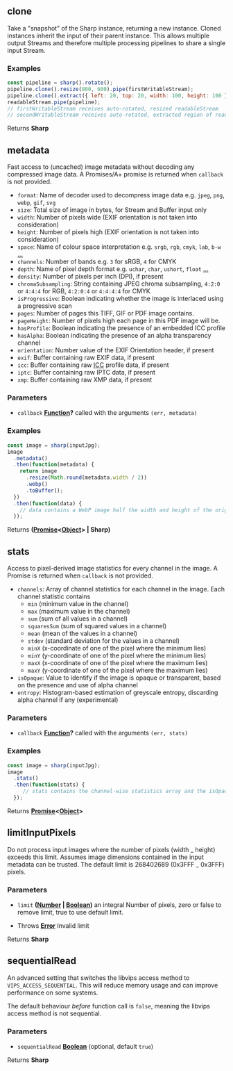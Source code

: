 <!-- Generated by documentation.js. Update this documentation by updating the source code. -->

## clone

Take a "snapshot" of the Sharp instance, returning a new instance.
Cloned instances inherit the input of their parent instance.
This allows multiple output Streams and therefore multiple processing pipelines to share a single input Stream.

### Examples

```javascript
const pipeline = sharp().rotate();
pipeline.clone().resize(800, 600).pipe(firstWritableStream);
pipeline.clone().extract({ left: 20, top: 20, width: 100, height: 100 }).pipe(secondWritableStream);
readableStream.pipe(pipeline);
// firstWritableStream receives auto-rotated, resized readableStream
// secondWritableStream receives auto-rotated, extracted region of readableStream
```

Returns **Sharp** 

## metadata

Fast access to (uncached) image metadata without decoding any compressed image data.
A Promises/A+ promise is returned when `callback` is not provided.

-   `format`: Name of decoder used to decompress image data e.g. `jpeg`, `png`, `webp`, `gif`, `svg`
-   `size`: Total size of image in bytes, for Stream and Buffer input only
-   `width`: Number of pixels wide (EXIF orientation is not taken into consideration)
-   `height`: Number of pixels high (EXIF orientation is not taken into consideration)
-   `space`: Name of colour space interpretation e.g. `srgb`, `rgb`, `cmyk`, `lab`, `b-w` [...][1]
-   `channels`: Number of bands e.g. `3` for sRGB, `4` for CMYK
-   `depth`: Name of pixel depth format e.g. `uchar`, `char`, `ushort`, `float` [...][2]
-   `density`: Number of pixels per inch (DPI), if present
-   `chromaSubsampling`: String containing JPEG chroma subsampling, `4:2:0` or `4:4:4` for RGB, `4:2:0:4` or `4:4:4:4` for CMYK
-   `isProgressive`: Boolean indicating whether the image is interlaced using a progressive scan
-   `pages`: Number of pages this TIFF, GIF or PDF image contains.
-   `pageHeight`: Number of pixels high each page in this PDF image will be.
-   `hasProfile`: Boolean indicating the presence of an embedded ICC profile
-   `hasAlpha`: Boolean indicating the presence of an alpha transparency channel
-   `orientation`: Number value of the EXIF Orientation header, if present
-   `exif`: Buffer containing raw EXIF data, if present
-   `icc`: Buffer containing raw [ICC][3] profile data, if present
-   `iptc`: Buffer containing raw IPTC data, if present
-   `xmp`: Buffer containing raw XMP data, if present

### Parameters

-   `callback` **[Function][4]?** called with the arguments `(err, metadata)`

### Examples

```javascript
const image = sharp(inputJpg);
image
  .metadata()
  .then(function(metadata) {
    return image
      .resize(Math.round(metadata.width / 2))
      .webp()
      .toBuffer();
  })
  .then(function(data) {
    // data contains a WebP image half the width and height of the original JPEG
  });
```

Returns **([Promise][5]&lt;[Object][6]> | Sharp)** 

## stats

Access to pixel-derived image statistics for every channel in the image.
A Promise is returned when `callback` is not provided.

-   `channels`: Array of channel statistics for each channel in the image. Each channel statistic contains
    -   `min` (minimum value in the channel)
    -   `max` (maximum value in the channel)
    -   `sum` (sum of all values in a channel)
    -   `squaresSum` (sum of squared values in a channel)
    -   `mean` (mean of the values in a channel)
    -   `stdev` (standard deviation for the values in a channel)
    -   `minX` (x-coordinate of one of the pixel where the minimum lies)
    -   `minY` (y-coordinate of one of the pixel where the minimum lies)
    -   `maxX` (x-coordinate of one of the pixel where the maximum lies)
    -   `maxY` (y-coordinate of one of the pixel where the maximum lies)
-   `isOpaque`: Value to identify if the image is opaque or transparent, based on the presence and use of alpha channel
-   `entropy`: Histogram-based estimation of greyscale entropy, discarding alpha channel if any (experimental)

### Parameters

-   `callback` **[Function][4]?** called with the arguments `(err, stats)`

### Examples

```javascript
const image = sharp(inputJpg);
image
  .stats()
  .then(function(stats) {
     // stats contains the channel-wise statistics array and the isOpaque value
  });
```

Returns **[Promise][5]&lt;[Object][6]>** 

## limitInputPixels

Do not process input images where the number of pixels (width _ height) exceeds this limit.
Assumes image dimensions contained in the input metadata can be trusted.
The default limit is 268402689 (0x3FFF _ 0x3FFF) pixels.

### Parameters

-   `limit` **([Number][7] \| [Boolean][8])** an integral Number of pixels, zero or false to remove limit, true to use default limit.


-   Throws **[Error][9]** Invalid limit

Returns **Sharp** 

## sequentialRead

An advanced setting that switches the libvips access method to `VIPS_ACCESS_SEQUENTIAL`.
This will reduce memory usage and can improve performance on some systems.

The default behaviour _before_ function call is `false`, meaning the libvips access method is not sequential.

### Parameters

-   `sequentialRead` **[Boolean][8]**  (optional, default `true`)

Returns **Sharp** 

[1]: https://github.com/libvips/libvips/blob/master/libvips/iofuncs/enumtypes.c#L636

[2]: https://github.com/libvips/libvips/blob/master/libvips/iofuncs/enumtypes.c#L672

[3]: https://www.npmjs.com/package/icc

[4]: https://developer.mozilla.org/docs/Web/JavaScript/Reference/Statements/function

[5]: https://developer.mozilla.org/docs/Web/JavaScript/Reference/Global_Objects/Promise

[6]: https://developer.mozilla.org/docs/Web/JavaScript/Reference/Global_Objects/Object

[7]: https://developer.mozilla.org/docs/Web/JavaScript/Reference/Global_Objects/Number

[8]: https://developer.mozilla.org/docs/Web/JavaScript/Reference/Global_Objects/Boolean

[9]: https://developer.mozilla.org/docs/Web/JavaScript/Reference/Global_Objects/Error
